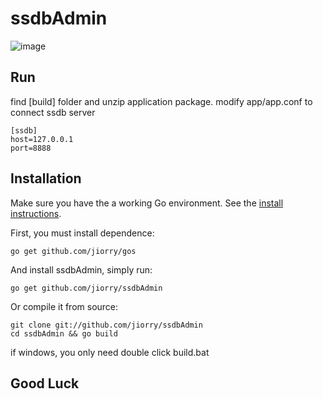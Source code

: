 ssdbAdmin
=========

![image](https://raw.githubusercontent.com/jiorry/ssdbAdmin/master/build/ssdbAdmin.png)

## Run
find [build] folder and unzip application package.
modify app/app.conf to connect ssdb server

```
[ssdb]
host=127.0.0.1
port=8888
```

## Installation
Make sure you have the a working Go environment. See the [install instructions](http://golang.org/doc/install.html).

First, you must install dependence:

	go get github.com/jiorry/gos

And install ssdbAdmin, simply run:

	go get github.com/jiorry/ssdbAdmin

Or compile it from source:
	
	git clone git://github.com/jiorry/ssdbAdmin
    cd ssdbAdmin && go build

if windows, you only need double click build.bat

## Good Luck
